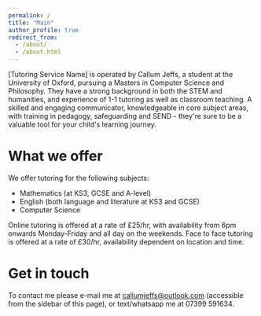 ```yaml
---
permalink: /
title: "Main"
author_profile: true
redirect_from: 
  - /about/
  - /about.html
---
```


\[Tutoring Service Name\] is operated by Callum Jeffs, a student at the University of Oxford, pursuing a Masters in Computer Science and Philosophy. They have a strong background in both the STEM and humanities, and experience of 1-1 tutoring as well as classroom teaching. A skilled and engaging communicator, knowledgeable in core subject areas, with training in pedagogy, safeguarding and SEND - they're sure to be a valuable tool for your child's learning journey.

What we offer
======

We offer tutoring for the following subjects:
- Mathematics (at KS3, GCSE and A-level)
- English (both language and literature at KS3 and GCSE)
- Computer Science

Online tutoring is offered at a rate of £25/hr, with availability from 6pm onwards Monday-Friday and all day on the weekends.
Face to face tutoring is offered at a rate of £30/hr, availability dependent on location and time. 

Get in touch
=====

To contact me please e-mail me at callumjeffs@outlook.com (accessible from the sidebar of this page), or text/whatsapp me at 07399 591634.
